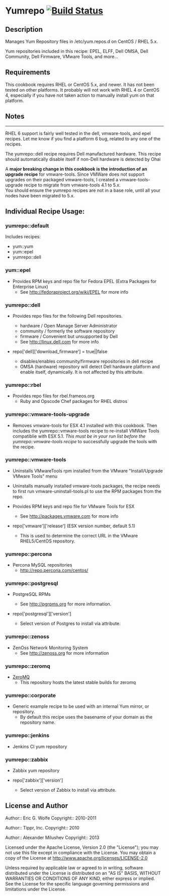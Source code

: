 # Yumrepo [![Build Status](https://secure.travis-ci.org/atomic-penguin/cookbook-yumrepo.png?branch=master)](http://travis-ci.org/atomic-penguin/cookbook-yumrepo)

## Description

Manages Yum Repository files in /etc/yum.repos.d on CentOS / RHEL 5.x.

Yum repositories included in this recipe:
EPEL, ELFF, Dell OMSA, Dell Community, Dell Firmware, VMware Tools, and more...

## Requirements

This cookbook requires RHEL or CentOS 5.x, and newer.
It has not been tested on other platforms.  It probably will
not work with RHEL 4 or CentOS 4, especially if you have not
taken action to manually install yum on that platform.

## Notes
-----

RHEL 6 support is fairly well tested in the dell, vmware-tools, and
epel recipes.  Let me know if you find a platform 6 bug, related to
any one of the recipes.

The yumrepo::dell recipe requires Dell manufactured hardware.  This
recipe should automatically disable itself if non-Dell hardware is
detected by Ohai

A **major breaking change in this cookbook is the introduction of an
upgrade recipe** for vmware-tools.  Since VMWare does not support
upgrades on their packaged vmware-tools, I created a
vmware-tools-upgrade recipe to migrate from vmware-tools 4.1 to 5.x.  
You should ensure the yumrepo recipes are not in a base role, until
all your nodes have been migrated to 5.x.

## Individual Recipe Usage:

### yumrepo::default

Includes recipes:

* yum::yum
* yum::epel
* yumrepo::dell

### yum::epel

- Provides RPM keys and repo file for
   Fedora EPEL (Extra Packages for Enterprise Linux)
  * See http://fedoraproject.org/wiki/EPEL for more info

### yumrepo::dell

- Provides repo files for the following Dell repositories.
  - hardware / Open Manage Server Administrator
  - community / formerly the software repository
  - firmware / Convenient but unsupported by Dell
  * See http://linux.dell.com for more info

- repo['dell]['download_firmware'] = true||false
  * disables/enables community/firmware repositories in dell recipe
  * OMSA (hardware) repository will detect Dell hardware platform and
    enable itself, dynamically. It is not affected by this attribute.

### yumrepo::rbel

- Provides repo files for rbel.frameos.org
  * Ruby and Opscode Chef packages for RHEL distros 

### yumrepo::vmware-tools-upgrade

- Removes vmware-tools for ESX 4.1 installed with this cookbook.
  Then includes the yumrepo::vmware-tools recipe to re-install
  VMWare Tools compatiblie with ESX 5.1.  *This must be in
  your run list before the yumrepo::vmware-tools recipe* to
  successfully upgrade the tools with the recipe.

### yumrepo::vmware-tools

- Uninstalls VMwareTools rpm installed from the
   VMware "Install/Upgrade VMware Tools" menu
- Uninstalls manually installed vmware-tools
   packages, the recipe needs to first run
   vmware-uninstall-tools.pl to use the RPM packages
   from the repo.
- Provides RPM keys and repo file for
   VMware Tools for ESX
  * See http://packages.vmware.com for more info

- repo['vmware']['release'] (ESX version number, default 5.1)
  * This is used to determine the correct URL in the
    VMware RHEL5/CentOS repository.

### yumrepo::percona

- Percona MySQL repositories
  * http://repo.percona.com/centos/

### yumrepo::postgresql

- PostgreSQL RPMs
  * See http://pgrpms.org for more information.

- repo['postgresql']['version']
  * Select version of Postgres to install via attribute.

### yumrepo::zenoss

- ZenOss Network Monitoring System
  * See http://zenoss.org for more information

### yumrepo::zeromq

- [ZeroMQ](http://www.zeromq.org/distro:centos)
  * This repository hosts the latest stable builds for zeromq

### yumrepo::corporate

- Generic example recipe to be used with an internal Yum mirror, or
  repository.
  * By default this recipe uses the basename of your domain as the
    repository name.

### yumrepo::jenkins

- Jenkins CI yum repository

### yumrepo::zabbix

- Zabbix yum repository

- repo['zabbix']['version']
  * Select version of Zabbix to install via attribute.

## License and Author

Author:: Eric G. Wolfe
Copyright:: 2010-2011

Author:: Tippr, Inc.
Copyright:: 2010

Author:: Alexander Milushev
Copyright:: 2013

Licensed under the Apache License, Version 2.0 (the "License");
you may not use this file except in compliance with the License.
You may obtain a copy of the License at
    http://www.apache.org/licenses/LICENSE-2.0

Unless required by applicable law or agreed to in writing, software
distributed under the License is distributed on an "AS IS" BASIS,
WITHOUT WARRANTIES OR CONDITIONS OF ANY KIND, either express or implied.
See the License for the specific language governing permissions and
limitations under the License.
